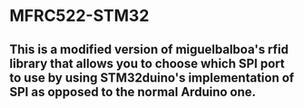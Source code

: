 # MFRC522-STM32
## This is a modified version of miguelbalboa's rfid library that allows you to choose which SPI port to use by using STM32duino's implementation of SPI as opposed to the normal Arduino one.
